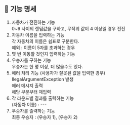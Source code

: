 ## 📝 기능 명세

1. 자동차가 전진하는 기능  
0~9 사이의 랜덤값을 구하고, 무작위 값이 4 이상일 경우 전진
2. 자동차 이름을 입력하는 기능  
각 자동차의 이름은 쉼표로 구분한다.  
예외 : 이름이 5자를 초과하는 경우  
3. 몇 번 이동할 것인지 입력하는 기능  
4. 우승자를 구하는 기능  
우승자는 한 명 이상, 더 많을수도 있다.
5. 에러 처리 기능 (사용자가 잘못된 값을 입력한 경우)  
IlegalArgumentException 발생  
에러 메시지 출력  
해당 부분부터 재입력
6. 각 라운드별 결과를 출력하는 기능  
   (자동차 이름) : ---
7. 우승자를 출력하는 기능  
최종 우승자 : (우승자 1), (우승자 2)
